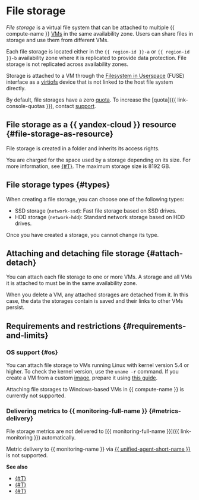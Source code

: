 # File storage

_File storage_ is a virtual file system that can be attached to multiple {{ compute-name }} [VMs](vm.md) in the same availability zone. Users can share files in storage and use them from different VMs.

Each file storage is located either in the `{{ region-id }}-a` or `{{ region-id }}-b` availability zone where it is replicated to provide data protection. File storage is not replicated across availability zones.

Storage is attached to a VM through the [Filesystem in Userspace](https://en.wikipedia.org/wiki/Filesystem_in_Userspace) (FUSE) interface as a [virtiofs](https://www.kernel.org/doc/html/latest/filesystems/virtiofs.html) device that is not linked to the host file system directly.

By default, file storages have a zero [quota](limits.md#compute-quotas). To increase the [quota]({{ link-console-quotas }}), contact [support](../../support/overview.md).

## File storage as a {{ yandex-cloud }} resource {#file-storage-as-resource}

File storage is created in a folder and inherits its access rights.

You are charged for the space used by a storage depending on its size. For more information, see [{#T}](../pricing.md). The maximum storage size is 8192 GB.

## File storage types {#types}

When creating a file storage, you can choose one of the following types:
* SSD storage (`network-ssd`): Fast file storage based on SSD drives.
* HDD storage (`network-hdd`): Standard network storage based on HDD drives.

Once you have created a storage, you cannot change its type.

## Attaching and detaching file storage {#attach-detach}

You can attach each file storage to one or more VMs. A storage and all VMs it is attached to must be in the same availability zone.

When you delete a VM, any attached storages are detached from it. In this case, the data the storages contain is saved and their links to other VMs persist.

## Requirements and restrictions {#requirements-and-limits}

### OS support {#os}

You can attach file storage to VMs running Linux with kernel version 5.4 or higher. To check the kernel version, use the `uname -r` command. If you create a VM from a custom [image](image.md), prepare it using [this guide](../operations/image-create/custom-image.md).

Attaching file storages to Windows-based VMs in {{ compute-name }} is currently not supported.

### Delivering metrics to {{ monitoring-full-name }} {#metrics-delivery}

File storage metrics are not delivered to [{{ monitoring-full-name }}]({{ link-monitoring }}) automatically.

Metric delivery to {{ monitoring-name }} via [{{ unified-agent-short-name }}](../../monitoring/concepts/data-collection/unified-agent/) is not supported.

**See also**

* [{#T}](../operations/filesystem/create.md)
* [{#T}](../operations/filesystem/attach-to-vm.md)
* [{#T}](../operations/filesystem/detach-from-vm.md)
